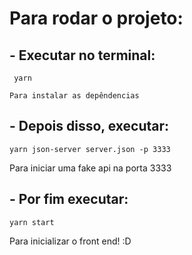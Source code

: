 # Para rodar o projeto:

  ## - Executar no terminal:

     yarn

    Para instalar as depêndencias

  ## - Depois disso, executar:

    yarn json-server server.json -p 3333

  Para iniciar uma fake api na porta 3333

  ## - Por fim executar:

    yarn start

  Para inicializar o front end! :D
    